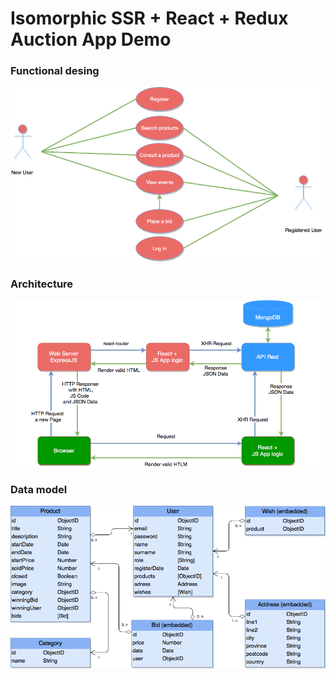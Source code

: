 # Isomorphic SSR + React + Redux Auction App Demo

### Functional desing

![](docs/images/use-case.png)

### Architecture

![](docs/images/architecture.png)

### Data model

![](docs/images/auction-model.png)